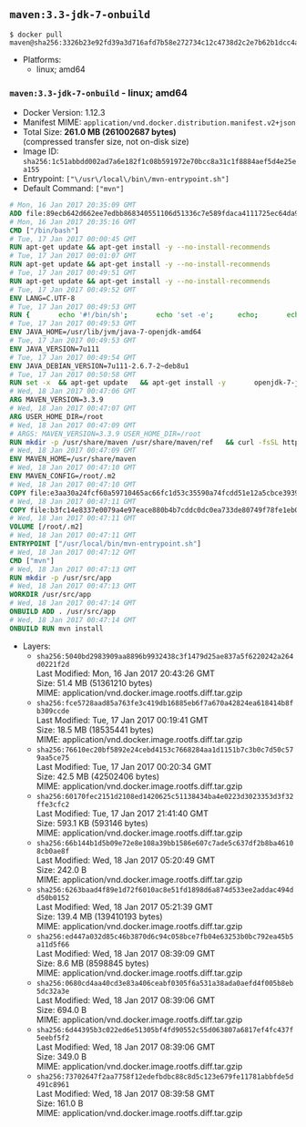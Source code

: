 ## `maven:3.3-jdk-7-onbuild`

```console
$ docker pull maven@sha256:3326b23e92fd39a3d716afd7b58e272734c12c4738d2c2e7b62b1dcc4a768ff8
```

-	Platforms:
	-	linux; amd64

### `maven:3.3-jdk-7-onbuild` - linux; amd64

-	Docker Version: 1.12.3
-	Manifest MIME: `application/vnd.docker.distribution.manifest.v2+json`
-	Total Size: **261.0 MB (261002687 bytes)**  
	(compressed transfer size, not on-disk size)
-	Image ID: `sha256:1c51abbdd002ad7a6e182f1c08b591972e70bcc8a31c1f8884aef5d4e25ea155`
-	Entrypoint: `["\/usr\/local\/bin\/mvn-entrypoint.sh"]`
-	Default Command: `["mvn"]`

```dockerfile
# Mon, 16 Jan 2017 20:35:09 GMT
ADD file:89ecb642d662ee7edbb868340551106d51336c7e589fdaca4111725ec64da957 in / 
# Mon, 16 Jan 2017 20:35:16 GMT
CMD ["/bin/bash"]
# Tue, 17 Jan 2017 00:00:45 GMT
RUN apt-get update && apt-get install -y --no-install-recommends 		ca-certificates 		curl 		wget 	&& rm -rf /var/lib/apt/lists/*
# Tue, 17 Jan 2017 00:01:07 GMT
RUN apt-get update && apt-get install -y --no-install-recommends 		bzr 		git 		mercurial 		openssh-client 		subversion 				procps 	&& rm -rf /var/lib/apt/lists/*
# Tue, 17 Jan 2017 00:49:51 GMT
RUN apt-get update && apt-get install -y --no-install-recommends 		bzip2 		unzip 		xz-utils 	&& rm -rf /var/lib/apt/lists/*
# Tue, 17 Jan 2017 00:49:52 GMT
ENV LANG=C.UTF-8
# Tue, 17 Jan 2017 00:49:53 GMT
RUN { 		echo '#!/bin/sh'; 		echo 'set -e'; 		echo; 		echo 'dirname "$(dirname "$(readlink -f "$(which javac || which java)")")"'; 	} > /usr/local/bin/docker-java-home 	&& chmod +x /usr/local/bin/docker-java-home
# Tue, 17 Jan 2017 00:49:53 GMT
ENV JAVA_HOME=/usr/lib/jvm/java-7-openjdk-amd64
# Tue, 17 Jan 2017 00:49:53 GMT
ENV JAVA_VERSION=7u111
# Tue, 17 Jan 2017 00:49:54 GMT
ENV JAVA_DEBIAN_VERSION=7u111-2.6.7-2~deb8u1
# Tue, 17 Jan 2017 00:50:58 GMT
RUN set -x 	&& apt-get update 	&& apt-get install -y 		openjdk-7-jdk="$JAVA_DEBIAN_VERSION" 	&& rm -rf /var/lib/apt/lists/* 	&& [ "$JAVA_HOME" = "$(docker-java-home)" ]
# Wed, 18 Jan 2017 00:47:06 GMT
ARG MAVEN_VERSION=3.3.9
# Wed, 18 Jan 2017 00:47:07 GMT
ARG USER_HOME_DIR=/root
# Wed, 18 Jan 2017 00:47:09 GMT
# ARGS: MAVEN_VERSION=3.3.9 USER_HOME_DIR=/root
RUN mkdir -p /usr/share/maven /usr/share/maven/ref   && curl -fsSL http://apache.osuosl.org/maven/maven-3/$MAVEN_VERSION/binaries/apache-maven-$MAVEN_VERSION-bin.tar.gz     | tar -xzC /usr/share/maven --strip-components=1   && ln -s /usr/share/maven/bin/mvn /usr/bin/mvn
# Wed, 18 Jan 2017 00:47:09 GMT
ENV MAVEN_HOME=/usr/share/maven
# Wed, 18 Jan 2017 00:47:10 GMT
ENV MAVEN_CONFIG=/root/.m2
# Wed, 18 Jan 2017 00:47:10 GMT
COPY file:e3aa30a24fcf60a59710465ac66fc1d53c35590a74fcdd51e12a5cbce393904b in /usr/local/bin/mvn-entrypoint.sh 
# Wed, 18 Jan 2017 00:47:11 GMT
COPY file:b3fc14e8337e0079a4e97eace880b4b7cddc0dc0ea733de80749f78fe1eb089a in /usr/share/maven/ref/ 
# Wed, 18 Jan 2017 00:47:11 GMT
VOLUME [/root/.m2]
# Wed, 18 Jan 2017 00:47:11 GMT
ENTRYPOINT ["/usr/local/bin/mvn-entrypoint.sh"]
# Wed, 18 Jan 2017 00:47:12 GMT
CMD ["mvn"]
# Wed, 18 Jan 2017 00:47:13 GMT
RUN mkdir -p /usr/src/app
# Wed, 18 Jan 2017 00:47:13 GMT
WORKDIR /usr/src/app
# Wed, 18 Jan 2017 00:47:14 GMT
ONBUILD ADD . /usr/src/app
# Wed, 18 Jan 2017 00:47:14 GMT
ONBUILD RUN mvn install
```

-	Layers:
	-	`sha256:5040bd2983909aa8896b9932438c3f1479d25ae837a5f6220242a264d0221f2d`  
		Last Modified: Mon, 16 Jan 2017 20:43:26 GMT  
		Size: 51.4 MB (51361210 bytes)  
		MIME: application/vnd.docker.image.rootfs.diff.tar.gzip
	-	`sha256:fce5728aad85a763fe3c419db16885eb6f7a670a42824ea618414b8fb309ccde`  
		Last Modified: Tue, 17 Jan 2017 00:19:41 GMT  
		Size: 18.5 MB (18535441 bytes)  
		MIME: application/vnd.docker.image.rootfs.diff.tar.gzip
	-	`sha256:76610ec20bf5892e24cebd4153c7668284aa1d1151b7c3b0c7d50c579aa5ce75`  
		Last Modified: Tue, 17 Jan 2017 00:20:34 GMT  
		Size: 42.5 MB (42502406 bytes)  
		MIME: application/vnd.docker.image.rootfs.diff.tar.gzip
	-	`sha256:60170fec2151d2108ed1420625c51138434ba4e0223d3023353d3f32ffe3cfc2`  
		Last Modified: Tue, 17 Jan 2017 21:41:40 GMT  
		Size: 593.1 KB (593146 bytes)  
		MIME: application/vnd.docker.image.rootfs.diff.tar.gzip
	-	`sha256:66b144b1d5b09e72e8e108a39bb1586e607c7ade5c637df2b8ba46108cb0ae8f`  
		Last Modified: Wed, 18 Jan 2017 05:20:49 GMT  
		Size: 242.0 B  
		MIME: application/vnd.docker.image.rootfs.diff.tar.gzip
	-	`sha256:6263baad4f89e1d72f6010ac8e51fd1898d6a874d533ee2addac494dd50b0152`  
		Last Modified: Wed, 18 Jan 2017 05:21:39 GMT  
		Size: 139.4 MB (139410193 bytes)  
		MIME: application/vnd.docker.image.rootfs.diff.tar.gzip
	-	`sha256:ed447a032d85c46b3870d6c94c058bce7fb04e63253b0bc792ea45b5a11d5f66`  
		Last Modified: Wed, 18 Jan 2017 08:39:09 GMT  
		Size: 8.6 MB (8598845 bytes)  
		MIME: application/vnd.docker.image.rootfs.diff.tar.gzip
	-	`sha256:0680cd4aa40cd3e83a406ceabf0305f6a531a38ada0aefd4f005b8eb5dc32a3e`  
		Last Modified: Wed, 18 Jan 2017 08:39:06 GMT  
		Size: 694.0 B  
		MIME: application/vnd.docker.image.rootfs.diff.tar.gzip
	-	`sha256:6d44395b3c022ed6e51305bf4fd90552c55d063807a6817ef4fc437f5eebf5f2`  
		Last Modified: Wed, 18 Jan 2017 08:39:06 GMT  
		Size: 349.0 B  
		MIME: application/vnd.docker.image.rootfs.diff.tar.gzip
	-	`sha256:73702647f2aa7758f12edefbdbc88c8d5c123e679fe11781abbfde5d491c8961`  
		Last Modified: Wed, 18 Jan 2017 08:39:58 GMT  
		Size: 161.0 B  
		MIME: application/vnd.docker.image.rootfs.diff.tar.gzip
